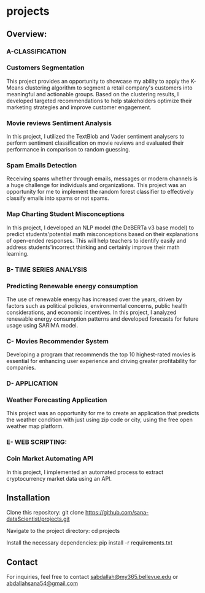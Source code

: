 # projects

## Overview:


### A-CLASSIFICATION

### Customers Segmentation

This project provides an opportunity to showcase my ability to apply the K-Means clustering algorithm to segment a retail company's customers into meaningful and actionable groups. Based on the clustering results, I developed targeted recommendations to help stakeholders optimize their marketing strategies and improve customer engagement.

### Movie reviews Sentiment Analysis

In this project, I utilized the TextBlob and Vader sentiment analysers to perform sentiment classification on movie reviews and evaluated their performance in comparison to random guessing.

### Spam Emails Detection

Receiving spams whether through emails, messages or modern channels is a huge challenge for individuals and organizations. This project was an opportunity for me to implement the random forest classifier to effectively classify emails into spams or not spams. 

### Map Charting Student Misconceptions

In this project, I developed an NLP model (the DeBERTa v3 base model) to predict students'potential math misconceptions based on their explanations of open-ended responses. This will help teachers to identify easily and address students'incorrect thinking and certainly improve their math learning.


### B- TIME SERIES ANALYSIS

### Predicting Renewable energy consumption

The use of renewable energy has increased over the years, driven by factors such as political policies, environmental concerns, public health considerations, and economic incentives.
In this project, I analyzed renewable energy consumption patterns and developed forecasts for future usage using SARIMA model.


### C- Movies Recommender System

Developing a program that recommends the top 10 highest-rated movies is essential for enhancing user experience and driving greater profitability for companies.


### D- APPLICATION

### Weather Forecasting Application

This project was an opportunity for me to create an application that predicts the weather condition with just using zip code or city, using the free open weather map platform.

### E- WEB SCRIPTING: 

### Coin Market Automating API

In this project, I implemented an automated process to extract cryptocurrency market data using an API.


## Installation

Clone this repository:
git clone https://github.com/sana-dataScientist/projects.git


Navigate to the project directory:
cd projects

Install the necessary dependencies:
pip install -r requirements.txt


## Contact
For inquiries, feel free to contact sabdallah@my365.bellevue.edu   or   abdallahsana54@gmail.com
